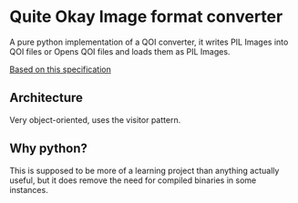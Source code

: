 # Quite Okay Image format converter
A pure python implementation of a QOI converter, it writes PIL Images into QOI files or Opens QOI files and loads them as PIL Images.

[Based on this specification](https://qoiformat.org/qoi-specification.pdf)

## Architecture
Very object-oriented, uses the visitor pattern.

## Why python?
This is supposed to be more of a learning project than anything actually useful, but it does remove the need for compiled binaries in some instances.
